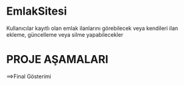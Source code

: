 # EmlakSitesi
Kullanıcılar kayıtlı olan emlak ilanlarını görebilecek veya kendileri ilan ekleme, güncelleme veya silme yapabilecekler 
# PROJE AŞAMALARI
==>Final Gösterimi
